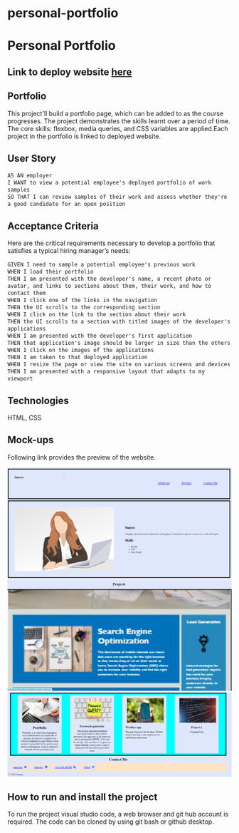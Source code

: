# personal-portfolio

# Personal Portfolio

## Link to deploy website [here](https://smeea-2018.github.io/personal-portfolio/)

## Portfolio

This project'll build a portfolio page, which can be added to as the course progresses. The project demonstrates the skills learnt over a period of time. The core skills: flexbox, media queries, and CSS variables are applied.Each project in the portfolio is linked to deployed website.

## User Story

```
AS AN employer
I WANT to view a potential employee's deployed portfolio of work samples
SO THAT I can review samples of their work and assess whether they're a good candidate for an open position
```

## Acceptance Criteria

Here are the critical requirements necessary to develop a portfolio that satisfies a typical hiring manager’s needs:

```
GIVEN I need to sample a potential employee's previous work
WHEN I load their portfolio
THEN I am presented with the developer's name, a recent photo or avatar, and links to sections about them, their work, and how to contact them
WHEN I click one of the links in the navigation
THEN the UI scrolls to the corresponding section
WHEN I click on the link to the section about their work
THEN the UI scrolls to a section with titled images of the developer's applications
WHEN I am presented with the developer's first application
THEN that application's image should be larger in size than the others
WHEN I click on the images of the applications
THEN I am taken to that deployed application
WHEN I resize the page or view the site on various screens and devices
THEN I am presented with a responsive layout that adapts to my viewport

```

## Technologies

HTML, CSS

## Mock-ups

Following link provides the preview of the website.

![personal-portfolio header and about me section](./assets/images/aboutme.png)
![personal-portfolio first project ](./assets/images/firstproject.png)
![personal-portfolio projects, contact me and footer](./assets/images/projects.png)

## How to run and install the project

To run the project visual studio code, a web browser and git hub account is required. The code can be cloned by using git bash or github desktop.
